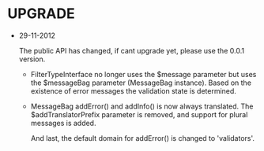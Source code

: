 UPGRADE
=======

* 29-11-2012

    The public API has changed, if cant upgrade yet, please use the 0.0.1 version.

  * FilterTypeInterface no longer uses the $message parameter but uses the $messageBag parameter (MessageBag instance).
    Based on the existence of error messages the validation state is determined.

   * MessageBag addError() and addInfo() is now always translated.
     The $addTranslatorPrefix parameter is removed, and support for plural messages is added.

     And last, the default domain for addError() is changed to 'validators'.
